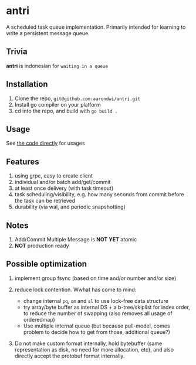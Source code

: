 # antri
A scheduled task queue implementation. Primarily intended for learning to write a persistent message queue.

Trivia
------------------------------------------------------
**antri** is indonesian for `waiting in a queue`

Installation
------------------------------------------------------

1. Clone the repo, `git@github.com:aarondwi/antri.git`
2. Install go compiler on your platform
3. cd into the repo, and build with `go build .`

Usage
------------------------------------------------------

See [the code directly](https://github.com/aarondwi/antri/blob/master/antriserver_test.go) for usages

Features
-------------------------------------------------------

1. using grpc, easy to create client
2. individual and/or batch add/get/commit
3. at least once delivery (with task timeout)
4. task scheduling/visibility, e.g. how many seconds from commit before the task can be retrieved
5. durability (via wal, and periodic snapshotting)

Notes
------------------------------------------------------

1. Add/Commit Multiple Message is **NOT YET** atomic
2. **NOT** production ready

Possible optimization
------------------------------------------------------------------------

1. implement group fsync (based on time and/or number and/or size)

2. reduce lock contention. Wwhat has come to mind:

    * change internal `pq`, `om` and `sl` to use lock-free data structure
    * try array/byte buffer as internal DS + a b-tree/skiplist for index order, to reduce the number of swapping (also removes all usage of orderedmap)
    * Use multiple internal queue (but because pull-model, comes problem to decide how to get from those, additional queue?)

3. Do not make custom format internally, hold bytebuffer (same representation as disk, no need for more allocation, etc), and also directly accept the protobuf format internally.
